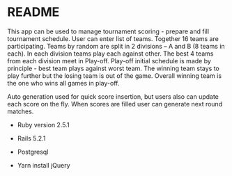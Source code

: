 # README

This app can be used to manage tournament scoring - prepare and fill tournament schedule. User can enter list of teams. Together 16 teams are participating. Teams by random are split in 2 divisions – A and B (8 teams in each). In each division teams play each against other. The best 4 teams from each division meet in Play-off. Play-off initial schedule is made by principle - best team plays against worst team. The winning team stays to play further but the losing team is out of the game. Overall winning team is the one who wins all games in play-off.

Auto generation used for quick score insertion, but users also can update each score on the fly. When scores are filled user can generate next round matches.

* Ruby version 2.5.1

* Rails 5.2.1

* Postgresql

* Yarn install jQuery
